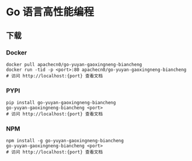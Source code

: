 # Go 语言高性能编程

## 下载

### Docker

```
docker pull apachecn0/go-yuyan-gaoxingneng-biancheng
docker run -tid -p <port>:80 apachecn0/go-yuyan-gaoxingneng-biancheng
# 访问 http://localhost:{port} 查看文档
```

### PYPI

```
pip install go-yuyan-gaoxingneng-biancheng
go-yuyan-gaoxingneng-biancheng <port>
# 访问 http://localhost:{port} 查看文档
```

### NPM

```
npm install -g go-yuyan-gaoxingneng-biancheng
go-yuyan-gaoxingneng-biancheng <port>
# 访问 http://localhost:{port} 查看文档
```